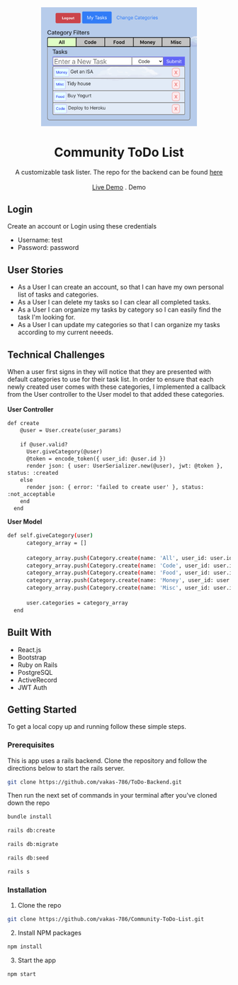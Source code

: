 <br />
<br />
<p align="center">
  <a >
    <img src="/list_demo.png" height= 40% width=70% >
  </a>
<p align="center">
  
  <h1 align="center">Community ToDo List</h1>

  <p align="center">
  A customizable task lister. The repo for the backend can be found <a href='https://github.com/vakas-786/ToDo-Backend'>here</a>
  <br>
  </br>
  <a href="https://community-to-do-react.herokuapp.com/">Live Demo</a>
  .
  <a>Demo</a>
  </p>
  
</p>




## Login 
Create an account or Login using these credentials 
  * Username: test
  * Password: password
  
<!-- ABOUT THE PROJECT -->
## User Stories

* As a User I can create an account, so that I can have my own personal list of tasks and categories.
* As a User I can delete my tasks  so I can clear all completed tasks. 
* As a User I can organize my tasks by category  so I can easily find the task I'm looking for. 
* As a User I can update my categories so that I can organize my tasks according to my current neeeds.  

## Technical Challenges 
When a user first signs in they will notice that they are presented with default categories to use for their task list. In order to ensure that each newly created user comes with these categories, I implemented a callback from the User controller to the User model to that added these categories. <br></br>
<b>User Controller</b>
```
def create
    @user = User.create(user_params)

    if @user.valid?
      User.giveCategory(@user)
      @token = encode_token({ user_id: @user.id })
      render json: { user: UserSerializer.new(@user), jwt: @token }, status: :created
    else
      render json: { error: 'failed to create user' }, status: :not_acceptable
    end
  end
  ```
  <b>User Model</b>
  ```sh
  def self.giveCategory(user)
        category_array = []

        category_array.push(Category.create(name: 'All', user_id: user.id))
        category_array.push(Category.create(name: 'Code', user_id: user.id))
        category_array.push(Category.create(name: 'Food', user_id: user.id))
        category_array.push(Category.create(name: 'Money', user_id: user.id))
        category_array.push(Category.create(name: 'Misc', user_id: user.id))

        user.categories = category_array
    end 
  ```
 
  
  

## Built With

* React.js
* Bootstrap
* Ruby on Rails 
* PostgreSQL
* ActiveRecord
* JWT Auth

## Getting Started

To get a local copy up and running follow these simple steps.

### Prerequisites

This is app uses a rails backend. Clone the repository and follow the directions below to start the rails server. 
```sh
git clone https://github.com/vakas-786/ToDo-Backend.git
```
Then run the next set of commands in your terminal after you've cloned down the repo
```sh 
bundle install 
```
```sh
rails db:create
```
```sh
rails db:migrate
```
```sh
rails db:seed
```
```sh
rails s
```


### Installation

1. Clone the repo
```sh
git clone https://github.com/vakas-786/Community-ToDo-List.git
```
2. Install NPM packages
```sh
npm install 
```
3. Start the app 
```sh
npm start
```


